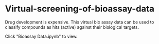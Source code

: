 # Virtual-screening-of-bioassay-data
Drug development is expensive. This virtual bio assay data can be used to classify compounds as hits (active) against their biological targets.

Click	"Bioassay Data.ipynb" to view.
